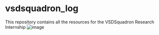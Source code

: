 # vsdsquadron_log
This repository contains all the resources for the VSDSquadron Research Internship 
![image](https://github.com/mreddybalaji/vsdsquadron_log/assets/130784457/f50c88c2-6d7d-4675-9147-d2ca0f77aed1)
